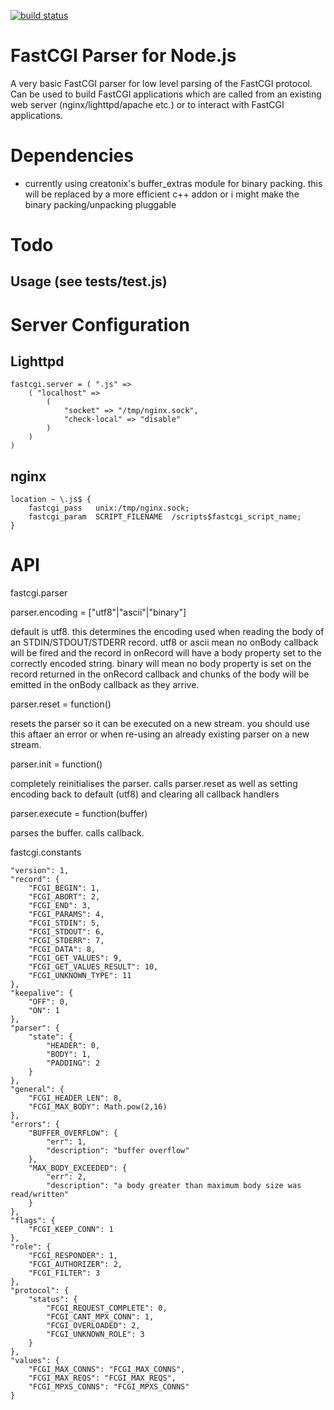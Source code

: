 [![build status](https://secure.travis-ci.org/iriscouch/node-fastcgi-parser.png)](http://travis-ci.org/iriscouch/node-fastcgi-parser)
# FastCGI Parser for Node.js

A very basic FastCGI parser for low level parsing of the FastCGI protocol. Can be used to build FastCGI applications which are called from an existing web server (nginx/lighttpd/apache etc.) or to interact with FastCGI applications.

# Dependencies
- currently using creatonix's buffer_extras module for binary packing. this will be replaced by a more efficient c++ addon or i might make the binary packing/unpacking pluggable
  
# Todo
	
## Usage (see tests/test.js)

# Server Configuration

## Lighttpd 

	fastcgi.server = ( ".js" =>
		( "localhost" =>
			(
				"socket" => "/tmp/nginx.sock",
				"check-local" => "disable"
			)
		)
	)
	
## nginx

	location ~ \.js$ {
		fastcgi_pass   unix:/tmp/nginx.sock;
		fastcgi_param  SCRIPT_FILENAME  /scripts$fastcgi_script_name;
	}

# API

fastcgi.parser

parser.encoding = ["utf8"|"ascii"|"binary"]

default is utf8. this determines the encoding used when reading the body of an STDIN/STDOUT/STDERR record. utf8 or ascii mean no onBody callback will be fired and the record in onRecord will have a body property set to the correctly encoded string.
binary will mean no body property is set on the record returned in the onRecord callback and chunks of the body will be emitted in the onBody callback as they arrive. 

parser.reset = function()

resets the parser so it can be executed on a new stream. you should use this aftaer an error or when re-using an already existing parser on a new stream. 

parser.init = function()

completely reinitialises the parser. calls parser.reset as well as setting encoding back to default (utf8) and clearing all callback handlers

parser.execute = function(buffer) 

parses the buffer. calls callback.

fastcgi.constants

	"version": 1,
	"record": {
		"FCGI_BEGIN": 1,
		"FCGI_ABORT": 2,
		"FCGI_END": 3,
		"FCGI_PARAMS": 4,
		"FCGI_STDIN": 5,
		"FCGI_STDOUT": 6,
		"FCGI_STDERR": 7,
		"FCGI_DATA": 8,
		"FCGI_GET_VALUES": 9,
		"FCGI_GET_VALUES_RESULT": 10,
		"FCGI_UNKNOWN_TYPE": 11
	},
	"keepalive": {
		"OFF": 0,
		"ON": 1
	},
	"parser": {
		"state": {
			"HEADER": 0,
			"BODY": 1,
			"PADDING": 2
		}
	},
	"general": {
		"FCGI_HEADER_LEN": 8,
		"FCGI_MAX_BODY": Math.pow(2,16)
	},
	"errors": {
		"BUFFER_OVERFLOW": {
			"err": 1,
			"description": "buffer overflow"
		},
		"MAX_BODY_EXCEEDED": {
			"err": 2,
			"description": "a body greater than maximum body size was read/written"
		}
	},
	"flags": {
		"FCGI_KEEP_CONN": 1
	},
	"role": {
		"FCGI_RESPONDER": 1,
		"FCGI_AUTHORIZER": 2,
		"FCGI_FILTER": 3
	},
	"protocol": {
		"status": {
			"FCGI_REQUEST_COMPLETE": 0,
			"FCGI_CANT_MPX_CONN": 1,
			"FCGI_OVERLOADED": 2,
			"FCGI_UNKNOWN_ROLE": 3
		}
	},
	"values": {
		"FCGI_MAX_CONNS": "FCGI_MAX_CONNS",
		"FCGI_MAX_REQS": "FCGI_MAX_REQS",
		"FCGI_MPXS_CONNS": "FCGI_MPXS_CONNS"
	}

